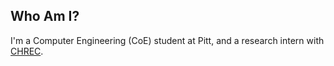 

Who Am I?
---------

I'm a Computer Engineering (CoE) student at Pitt, and a research intern with [CHREC](http://www.iucrc.org/center/nsf-center-high-performance-reconfigurable-computing).